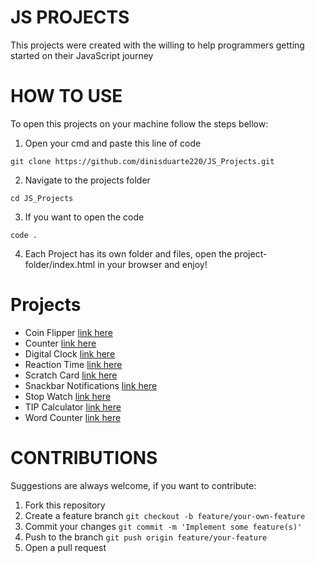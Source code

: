 # JS PROJECTS

This projects were created with the willing to help programmers getting started on their JavaScript journey

# HOW TO USE

To open this projects on your machine follow the steps bellow:

1. Open your cmd and paste this line of code

```
git clone https://github.com/dinisduarte220/JS_Projects.git
```

2. Navigate to the projects folder

```
cd JS_Projects
```

3. If you want to open the code

```
code .
```

4. Each Project has its own folder and files, open the project-folder/index.html in your browser and enjoy!

# Projects

- Coin Flipper [link here](https://github.com/dinisduarte220/JS_Projects/tree/main/07%20Coin%20Flipper)
- Counter [link here](https://github.com/dinisduarte220/JS_Projects/tree/main/01%20Counter)
- Digital Clock [link here](https://github.com/dinisduarte220/JS_Projects/tree/main/05%20Digital%20Clock)
- Reaction Time [link here](https://github.com/dinisduarte220/JS_Projects/tree/main/08%20Reaction%20Time)
- Scratch Card [link here](https://github.com/dinisduarte220/JS_Projects/tree/main/09%20Scratch%20Card)
- Snackbar Notifications [link here](https://github.com/dinisduarte220/JS_Projects/tree/main/02%20SnackBar)
- Stop Watch [link here](https://github.com/dinisduarte220/JS_Projects/tree/main/04%20Stop%20Watch)
- TIP Calculator [link here](https://github.com/dinisduarte220/JS_Projects/tree/main/06%20TIP%20Calculator)
- Word Counter [link here](https://github.com/dinisduarte220/JS_Projects/tree/main/03%20Word%20Counter)

# CONTRIBUTIONS

Suggestions are always welcome, if you want to contribute:

1. Fork this repository
2. Create a feature branch ```git checkout -b feature/your-own-feature```
3. Commit your changes ```git commit -m 'Implement some feature(s)'```
4. Push to the branch ```git push origin feature/your-feature```
5. Open a pull request